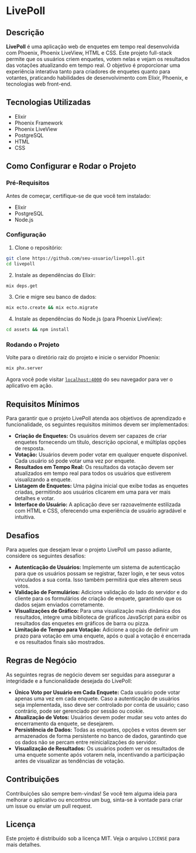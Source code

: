 # LivePoll

## Descrição

**LivePoll** é uma aplicação web de enquetes em tempo real desenvolvida com Phoenix, Phoenix LiveView, HTML e CSS. Este projeto full-stack permite que os usuários criem enquetes, votem nelas e vejam os resultados das votações atualizando em tempo real. O objetivo é proporcionar uma experiência interativa tanto para criadores de enquetes quanto para votantes, praticando habilidades de desenvolvimento com Elixir, Phoenix, e tecnologias web front-end.

## Tecnologias Utilizadas

- Elixir
- Phoenix Framework
- Phoenix LiveView
- PostgreSQL
- HTML
- CSS

## Como Configurar e Rodar o Projeto

### Pré-Requisitos

Antes de começar, certifique-se de que você tem instalado:
- Elixir
- PostgreSQL
- Node.js

### Configuração

1. Clone o repositório:
 ```sh
 git clone https://github.com/seu-usuario/livepoll.git
 cd livepoll
 ```

2. Instale as dependências do Elixir:
 ```sh
 mix deps.get
 ```

3. Crie e migre seu banco de dados:
 ```sh
 mix ecto.create && mix ecto.migrate
 ```

4. Instale as dependências do Node.js (para Phoenix LiveView):
 ```sh
 cd assets && npm install
 ```

### Rodando o Projeto

Volte para o diretório raiz do projeto e inicie o servidor Phoenix:

```sh
mix phx.server
```

Agora você pode visitar [`localhost:4000`](http://localhost:4000) do seu navegador para ver o aplicativo em ação.

## Requisitos Mínimos

Para garantir que o projeto LivePoll atenda aos objetivos de aprendizado e funcionalidade, os seguintes requisitos mínimos devem ser implementados:

- **Criação de Enquetes:** Os usuários devem ser capazes de criar enquetes fornecendo um título, descrição opcional, e múltiplas opções de resposta.
- **Votação:** Usuários devem poder votar em qualquer enquete disponível. Cada usuário só pode votar uma vez por enquete.
- **Resultados em Tempo Real:** Os resultados da votação devem ser atualizados em tempo real para todos os usuários que estiverem visualizando a enquete.
- **Listagem de Enquetes:** Uma página inicial que exibe todas as enquetes criadas, permitindo aos usuários clicarem em uma para ver mais detalhes e votar.
- **Interface do Usuário:** A aplicação deve ser razoavelmente estilizada com HTML e CSS, oferecendo uma experiência de usuário agradável e intuitiva.

## Desafios

Para aqueles que desejam levar o projeto LivePoll um passo adiante, considere os seguintes desafios:

- **Autenticação de Usuários:** Implemente um sistema de autenticação para que os usuários possam se registrar, fazer login, e ter seus votos vinculados a sua conta. Isso também permitirá que eles alterem seus votos.
- **Validação de Formulários:** Adicione validação do lado do servidor e do cliente para os formulários de criação de enquete, garantindo que os dados sejam enviados corretamente.
- **Visualizações de Gráfico:** Para uma visualização mais dinâmica dos resultados, integre uma biblioteca de gráficos JavaScript para exibir os resultados das enquetes em gráficos de barra ou pizza.
- **Limitação de Tempo para Votação:** Adicione a opção de definir um prazo para votação em uma enquete, após o qual a votação é encerrada e os resultados finais são mostrados.

## Regras de Negócio

As seguintes regras de negócio devem ser seguidas para assegurar a integridade e a funcionalidade desejada do LivePoll:

- **Único Voto por Usuário em Cada Enquete:** Cada usuário pode votar apenas uma vez em cada enquete. Caso a autenticação de usuários seja implementada, isso deve ser controlado por conta de usuário; caso contrário, pode ser gerenciado por sessão ou cookie.
- **Atualização de Votos:** Usuários devem poder mudar seu voto antes do encerramento da enquete, se desejarem.
- **Persistência de Dados:** Todas as enquetes, opções e votos devem ser armazenados de forma persistente no banco de dados, garantindo que os dados não se percam entre reinicializações do servidor.
- **Visualização de Resultados:** Os usuários podem ver os resultados de uma enquete somente após votarem nela, incentivando a participação antes de visualizar as tendências de votação.


## Contribuições

Contribuições são sempre bem-vindas! Se você tem alguma ideia para melhorar o aplicativo ou encontrou um bug, sinta-se à vontade para criar um issue ou enviar um pull request.

## Licença

Este projeto é distribuído sob a licença MIT. Veja o arquivo `LICENSE` para mais detalhes.
